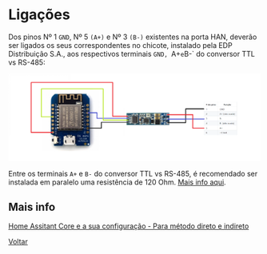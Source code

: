 # Ligações

Dos pinos Nº 1 `GND`, Nº 5 `(A+)` e Nº 3 `(B-)` existentes na porta HAN, deverão ser ligados os seus correspondentes no chicote, instalado pela EDP Distribuição S.A., aos respectivos terminais `GND, `A+` e `B-` do conversor TTL vs RS-485:

![tasmota-rs485](./img/tasmota-rs485.png)
>

Entre os terminais `A+` e `B-` do conversor TTL vs RS-485, é recomendado ser instalada em paralelo uma resistência de 120 Ohm. [Mais info aqui](../Energy%20Box#impedância-de-linha).


## Mais info

[Home Assitant Core e a sua configuração - Para método direto e indireto](../Home%20Assistant/README.md)

[Voltar](./README.md)

